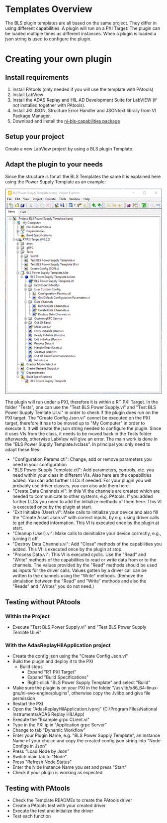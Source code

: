 # Templates Overview
The BLS plugin templates are all based on the same project. They differ in using different capabilities.
A plugin will run on a PXI Target: The plugin can be loaded multiple times as different instances. When a plugin is loaded a json string is used to configure the plugin.


# Creating your own plugin

## Install requirements
1. Install PAtools (only needed if you will use the template with PAtools)
1. Install LabView
1. Install the ADAS Replay and HIL AD Development Suite for LabVIEW (if not installed together with PAtools).
1. Install JKI JSON, Structure Error Handler and JSONtext library from VI Package Manager.
1. Download and install the [ni-bls-capabilities package](ni-bls-capabilities_1.0.0.0_windows_x64.nipkg)

## Setup your project
Create a new LabView project by using a BLS plugin Template.

## Adapt the plugin to your needs
Since the structure is for all the BLS Templates the same it is explained here using the Power Supply Template as an example:

![BLS Power Supply Template](docs/img/BLS-Power-Supply.png)

The plugin will run under a PXI, therefore it is within a RT PXI Target.
In the folder "Tests", one can use the "Test BLS Power Supply.vi" and "Test BLS Power Supply Temlate UI.vi" in order to check if the plugin does run on the PXI target.
The "Create Config Json.vi" cannot be executed on the PXI target, therefore it has to be moved up to "My Computer" in order to execute it. It will create the json string needed to configure the plugin. Since it uses VIs from the class, it needs to be moved back in the Tests folder afterwards, otherwise LabView will give an error.
The main work is done in the "BLS Power Supply Template.lvclass". In principal you only need to adapt these files:

* "Configuration Params.ctl": Change, add or remove parameters you need in your configuration
* "BLS Power Supply Template.ctl": Add parameters, controls, etc. you need within your class in different VIs. Also here are the capabilities added. You can add further LLCs if needed. For your plugin you will probably use driver classes, you can also add them here.
* "Create Data Channels.vi": In this VI the channels are created which are needed to communicate to other systems, e.g. PAtools. If you added further LLCs you need to add the Initialize methods of them here. This VI is executed once by the plugin at start.
* "Exit Initialize (User).vi": Make calls to initialize your device and also fill the "Create Asset Json.vi" with correct inputs, by e.g. using driver calls to get the needed information. This VI is executed once by the plugin at start.
* "Cleanup (User).vi": Make calls to deinitialize your device correctly, e.g., turning it off.
* "Destroy Data Channels.vi": Add "Close" methods of the capabilities you added. This VI is executed once by the plugin at stop.
* "Process Data.vi": This VI is executed cyclic. Use the "Read" and "Write" methods of the capabilities to read or write data from or to the channels. The values provided by the "Read" methods should be used as inputs for the driver calls. Values gotten by a driver call can be written to the channels using the "Write" methods. (Remove the simulation between the "Read" and "Write" methods and also the "Reads" and "Writes" you do not need.)

## Testing without PAtools

### Within the Project
* Execute "Test BLS Power Supply.vi" and "Test BLS Power Supply Temlate UI.vi"

### With the AdasReplayHilApplication project
* Create the config json using the "Create Config Json.vi"
* Build the plugin and deploy it to the PXI
    - Build steps
        - Expand "RT PXI Target"
        - Expand "Build Specifications"
        - Right-click "BLS Power Supply Template" and select "Build"
* Make sure the plugin is on your PXI in the folder "/usr/lib/x86_64-linux-gnu/ni-evo-engine/plugins", otherwise copy the .lvlibp and give file permission
* Restart the PXI
* Open the "AdasReplayHilApplication.lvproj" (C:\Program Files\National Instruments\ADAS Replay HIL\App)
* Execute the "Example grpc CLient.vi"
* Type in the PXI ip in "Application grpc Server"
* Change to tab "Dynamic Workflow"
* Enter your Plugin Name, e.g. "BLS Power Supply Template", an Instance Name of your choice and copy the created config json string into "Node Confige in Json"
* Press "Load Node by Json"
* Switch main tab to "Node"
* Press "Refresh Node Status"
* Enter the Nide Instance Name you set and press "Start"
* Check if your plugin is working as expected

## Testing with PAtools
* Check the Template READMEs to create the PAtools driver
* Create a PAtools test with your created driver
* Execute the test and initialize the driver
* Test each function